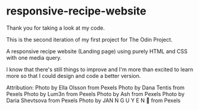 # responsive-recipe-website

Thank you for taking a look at my code.

This is the second iteration of my first project for The Odin Project. 

A responsive recipe website (Landing page) using purely HTML and CSS with one media query.

I know that there's still things to improve and I'm more than excited to learn more so that I could design and code a better version.

Attribution: 
Photo by Ella Olsson from Pexels
Photo by Dana Tentis from Pexels
Photo by Lum3n from Pexels
Photo by Ash from Pexels
Photo by Daria Shevtsova from Pexels
Photo by JAN N G U Y E N 🍁 from Pexels
